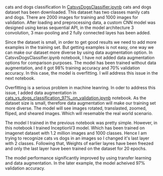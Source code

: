 cats and dogs classification
In [CatsvsDogsClassifier.ipynb](https://github.com/faizan1234567/Image-Recognition/blob/main/Cat%20and%20Dogs%20recognition/CatsvsDogsClassifier.ipynb) cats and dogs dataset has been downloaded. This dataset has two classes manily cats and dogs. There are 2000 images for training and 1000 images for validation. After loading and preprocessing data, a custom CNN model was designed using keras sequential API, in the model architecture 3 convolution, 3 max-pooling and 2 fully connected layes has been added.

Since the dataset is small, in order to get good results we need to add more examples in the training set. But getting examples is not easy, one way we can make our dataset more diverse by using data augmentation option. In CatsvsDogsClassifier.ipynb notebook, I have not added data augmentation options for comparison purposes. The model has been trained without data augmentation, and it got 98% training accuracy and 70% validation accuracy. In this case, the model is overfitting. I will address this issue in the next notebook.

Overfitting is a serious problem in machine leanring. In oder to address this issue, I added data augmentation in [cats_vs_dogs_classification_97%_on_validation.ipynb](https://github.com/faizan1234567/Image-Recognition/blob/main/Cat%20and%20Dogs%20recognition/cats_vs_dogs_classification_97%25_on_validation.ipynb) notebook. As the dataset size is small, therefore data augmentation will make our training set more diverse. The model will see images rotated, translasted, zoomed, fliped, and sheared images. Which will resemable the real world scenario.

The model I trained in the previous notebook was pretty simple. However, in this notebook I trained InceptionV3 model. Which has been trained on imagenet dataset with 1.2 million images and 1000 classes. Hence I am trying to recognize cats vs dogs in an images so I changed it's last layer with 2 classes. Following that, Weights of earlier layres have been freezed and only the last layer have been trained on the dataset for 20 epochs.

The model performance significantly improved by using transfer learning and data augmentation. In the later example, the model acheived 97% validation accuracy.
